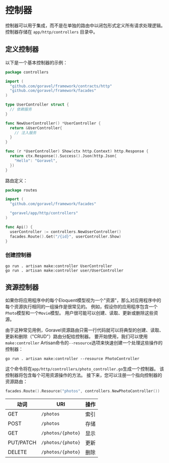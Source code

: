 # 控制器

控制器可以用于集成，而不是在单独的路由中以闭包形式定义所有请求处理逻辑。 控制器存储在 `app/http/controllers` 目录中。

## 定义控制器

以下是一个基本控制器的示例：

```go
package controllers

import (
  "github.com/goravel/framework/contracts/http"
  "github.com/goravel/framework/facades"
)

type UserController struct {
  // 依赖服务
}

func NewUserController() *UserController {
  return &UserController{
    // 注入服务
  }
}

func (r *UserController) Show(ctx http.Context) http.Response {
  return ctx.Response().Success().Json(http.Json{
    "Hello": "Goravel",
  })
}
```

路由定义：

```go
package routes

import (
  "github.com/goravel/framework/facades"

  "goravel/app/http/controllers"
)

func Api() {
  userController := controllers.NewUserController()
  facades.Route().Get("/{id}", userController.Show)
}
```

### 创建控制器

```shell
go run . artisan make:controller UserController
go run . artisan make:controller user/UserController
```

## 资源控制器

如果你将应用程序中的每个Eloquent模型视为一个"资源"，那么对应用程序中的每个资源执行相同的一组操作是很常见的。 例如，假设你的应用程序包含一个`Photo`模型和一个`Movie`模型。 用户很可能可以创建、读取、更新或删除这些资源。

由于这种常见用例，Goravel资源路由只需一行代码就可以将典型的创建、读取、更新和删除（"CRUD"）路由分配给控制器。 要开始使用，我们可以使用`make:controller` Artisan命令的`--resource`选项来快速创建一个处理这些操作的控制器：

```shell
go run . artisan make:controller --resource PhotoController
```

这个命令将在`app/http/controllers/photo_controller.go`生成一个控制器。 该控制器将包含每个可用资源操作的方法。 接下来，您可以注册一个指向控制器的资源路由：

```go
facades.Route().Resource("photos", controllers.NewPhotoController())
```

| 动词        | URI               | 操作 |
| --------- | ----------------- | -- |
| GET       | `/photos`         | 索引 |
| POST      | `/photos`         | 存储 |
| GET       | `/photos/{photo}` | 显示 |
| PUT/PATCH | `/photos/{photo}` | 更新 |
| DELETE    | `/photos/{photo}` | 删除 |
